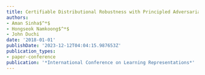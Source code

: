 ```yaml
---
title: Certifiable Distributional Robustness with Principled Adversarial Training
authors:
- Aman Sinha$^*$
- Hongseok Namkoong$^*$
- John Duchi
date: '2018-01-01'
publishDate: '2023-12-12T04:04:15.987653Z'
publication_types:
- paper-conference
publication: '*International Conference on Learning Representations*'
---
```

